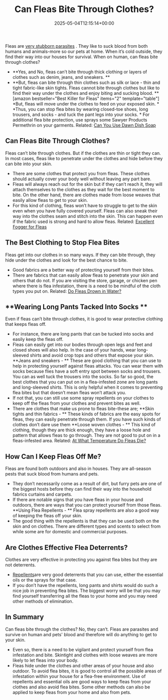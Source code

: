 ﻿---
layout: post
title: Can Fleas Bite Through Clothes?
date: '2025-05-04T12:15:14+00:00'
categories:
- Fleas
- Guide
tags: []
slug: /can-fleas-bite-through-clothes/
lastmod: 2025-05-07T12:21:26+03:00
---

Fleas are
[very stubborn parasites](https://pestpolicy.com/how-to-get-rid-of-fleas-in-the-house-fast/)
. They like to suck blood from both humans and animals-more so our pets at home. When it’s cold outside, they find their way into our houses for survival. When on human, can fleas bite through clothes?
- **Yes, and No, fleas can’t bite through thick clothing or layers of clothes such as denim, jeans, and sneakers. **
- **But, fleas can bite through thin clothes such as silk or lace - thin and tight fabric-like skin tights. Fleas cannot bite through clothes but like to find their way under the clothes and enjoy biting and sucking blood. **
[amazon bestseller="Best Killer for Fleas" items="2" template="table"]
*But, fleas will move under the clothes to feed on your exposed skin. *
*Thus, you can stop flea bites by wearing closed-toe shoes, long trousers, and socks - and tuck the pant legs into your socks. *
For additional flea bite protection, use sprays some Sawyer Products Permethrin on your garments.
Related:
[Can You Use Dawn Dish Soap](https://pestpolicy.com/dawn-dish-soap-for-fleas/)
## Can Fleas Bite Through Clothes?
Fleas can’t bite through clothes. But if the clothes are thin or tight they can. In most cases, fleas like to penetrate under the clothes and hide before they can bite into your skin.
- There are some clothes that protect you from fleas. These clothes should actually cover your body well without leaving any part bare.
- Fleas will always reach out for the skin but if they can’t reach it, they will attach themselves to the clothes as they wait for the best moment to bite.
On the other hand, there are clothes made from loose weaves that easily allow fleas to get to your skin.
- For this kind of clothing, fleas won’t have to struggle to get to the skin even when you have fully covered yourself.
Fleas can also sneak their way into the clothes seam and stitch into the skin. This can happen even if the fabric used is strong and hard to allow fleas.
Related:
[Excellent Fogger for Fleas](https://pestpolicy.com/best-fogger-for-fleas/)
## **The Best Clothing to Stop Flea Bites**
Fleas get into our clothes in so many ways. If they can bite through, they hide under the clothes and look for the best chance to bite.
- Good fabrics are a better way of protecting yourself from their bites.
- There are fabrics that can easily allow fleas to penetrate your skin and others that do not.
If you are visiting the store, garage, or chicken pen where there is flea infestation, there is a need to be mindful of the cloth types you put on.
Related:
[Do Fleas Drown in Water?](https://pestpolicy.com/do-fleas-drown-in-water/)
## **Wearing Long Pants Tacked Into Socks **
Even if fleas can’t bite through clothes, it is good to wear protective clothing that keeps fleas off.
- For instance, there are long pants that can be tucked into socks and easily keep the fleas off.
- Fleas can easily get into our bodies through open legs and feet and closed shoes will also help.
In the case of your hands, wear long-sleeved shirts and avoid crop tops and others that expose your skin.
**Jeans and sneakers - **
These are good clothing that you can use to help in protecting yourself against fleas attacks.
You can wear them with socks because flies have a soft entry spot between socks and trousers. You can as well tuck the trousers into the socks.
So far so good, the best clothes that you can put on in a flea-infested zone are long pants and long-sleeved shirts. This is only helpful when it comes to preventing flea bites but that doesn’t mean fleas won’t attack you.
- If not that, you can still use some spray repellents on your clothes to keep off the fleas from your clothes and prevent bites as well.
- There are clothes that make us prone to fleas bite-these are;
**Skin tights and thin fabrics - **
These kinds of fabrics are the easy spots for fleas, they can easily penetrate through them. If you have such kinds of clothes don’t dare use them
**Loose woven clothes - **
This kind of clothing, though they are thick enough, they have a loose hole and pattern that allows fleas to go through. They are not good to put on in a fleas-infested area.
Related:
[At What Temperature Do Fleas Die?](https://pestpolicy.com/at-what-temperature-do-fleas-die/)
## How Can I Keep Fleas Off Me?
Fleas are found both outdoors and also in houses. They are all-season pests that suck blood from humans and pets.
- They don’t necessarily come as a result of dirt, but furry pets are one of the biggest hosts before they can find their way into the household fabrics curtains and carpets.
- If there are notable signs that you have fleas in your house and outdoors, there are ways that you can protect yourself from those fleas.
**Using Flea Repellents - **
Flea spray repellents are also a good way of keeping the fleas off your skin.
- The good thing with the repellents is that they can be used both on the skin and on clothes.
There are different types and scents to select from while some are for domestic and commercial purposes.
## **Are Clothes Effective Flea Deterrents?**
Clothes are very effective in protecting you against flea bites but they are not deterrents.
- [Repellents](https://pestpolicy.com/home-remedies-for-fleas/)are very good deterrents that you can use, either the essential oils or the sprays for that case.
- If you don’t have the repellents, long pants and shirts would do such a nice job in preventing flea bites.
The biggest worry will be that you may find yourself transferring all the fleas to your home and you may need other methods of elimination.
## In Summary
Can fleas bite through the clothes? No, they can’t. Fleas are parasites and survive on human and pets' blood and therefore will do anything to get to your skin.
- Even so, there is a need to be vigilant and protect yourself from flea infestation and bite. Skintight and clothes with loose weaves are more likely to let fleas into your body.
- Fleas hide under the clothes and other areas of your house and also outdoor. To avoid flea bites, it is good to control all the possible areas of infestation within your house for a flea-free environment.
Use of repellents and essential oils are good ways to keep fleas from your clothes and also avoid flea bites. Some other methods can also be applied to keep fleas from your home and also from pets.